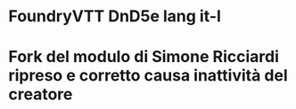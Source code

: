 # FoundryVTT DnD5e lang it-I

# Fork del modulo di Simone Ricciardi ripreso e corretto causa inattività del creatore

